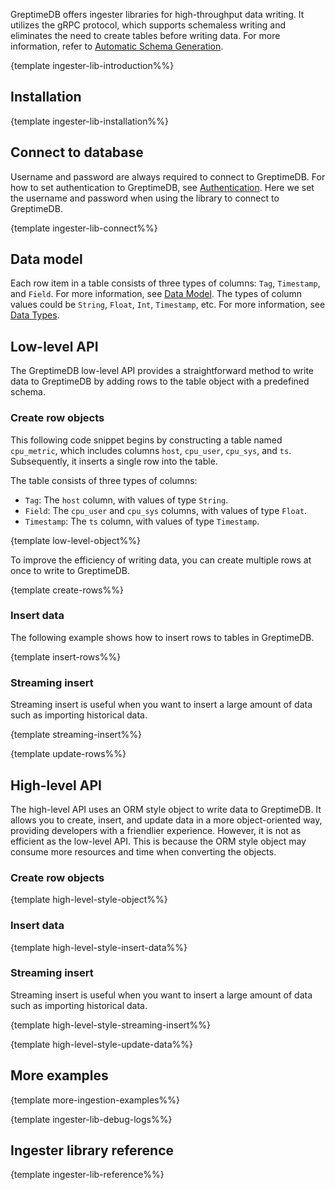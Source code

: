 
GreptimeDB offers ingester libraries for high-throughput data writing.
It utilizes the gRPC protocol,
which supports schemaless writing and eliminates the need to create tables before writing data.
For more information, refer to [Automatic Schema Generation](/user-guide/ingest-data/overview.md#automatic-schema-generation).

{template ingester-lib-introduction%%}

## Installation

{template ingester-lib-installation%%}

## Connect to database

Username and password are always required to connect to GreptimeDB.
For how to set authentication to GreptimeDB, see [Authentication](/user-guide/clients/authentication.md).
Here we set the username and password when using the library to connect to GreptimeDB.

{template ingester-lib-connect%%}

## Data model

Each row item in a table consists of three types of columns: `Tag`, `Timestamp`, and `Field`. For more information, see [Data Model](/user-guide/concepts/data-model.md).
The types of column values could be `String`, `Float`, `Int`, `Timestamp`, etc. For more information, see [Data Types](/reference/sql/data-types.md).

## Low-level API

The GreptimeDB low-level API provides a straightforward method to write data to GreptimeDB 
by adding rows to the table object with a predefined schema.

### Create row objects

This following code snippet begins by constructing a table named `cpu_metric`,
which includes columns `host`, `cpu_user`, `cpu_sys`, and `ts`. 
Subsequently, it inserts a single row into the table.

The table consists of three types of columns:

- `Tag`: The `host` column, with values of type `String`.
- `Field`: The `cpu_user` and `cpu_sys` columns, with values of type `Float`.
- `Timestamp`: The `ts` column, with values of type `Timestamp`.

{template low-level-object%%}

To improve the efficiency of writing data, you can create multiple rows at once to write to GreptimeDB.

{template create-rows%%}

### Insert data

The following example shows how to insert rows to tables in GreptimeDB.

{template insert-rows%%}

### Streaming insert

Streaming insert is useful when you want to insert a large amount of data such as importing historical data.

{template streaming-insert%%}

{template update-rows%%}

## High-level API

The high-level API uses an ORM style object to write data to GreptimeDB.
It allows you to create, insert, and update data in a more object-oriented way,
providing developers with a friendlier experience.
However, it is not as efficient as the low-level API.
This is because the ORM style object may consume more resources and time when converting the objects.

### Create row objects

{template high-level-style-object%%}

### Insert data

{template high-level-style-insert-data%%}

### Streaming insert

Streaming insert is useful when you want to insert a large amount of data such as importing historical data.

{template high-level-style-streaming-insert%%}

{template high-level-style-update-data%%}

## More examples

{template more-ingestion-examples%%}

{template ingester-lib-debug-logs%%}

## Ingester library reference

{template ingester-lib-reference%%}

<!-- ## Query data

GreptimeDB uses SQL as the main query language and is compatible with MySQL and PostgreSQL.
Therefore, we recommend using mature SQL drivers to query data.

### Recommended library

{template recommended-query-library%%}

### Installation

{template query-library-installation%%}

### Connect to database

The following example shows how to connect to GreptimeDB:

{template query-library-connect%%}

### Raw SQL

We recommend you using raw SQL to experience the full features of GreptimeDB.
The following example shows how to use raw SQL to query data.

{template query-library-raw-sql%%}

### Query library reference

For more information about how to use the query library, please see the documentation of the corresponding library:

{template query-lib-doc-link%%} -->
